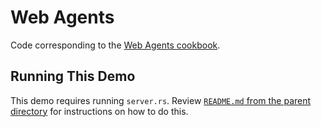 # Web Agents

Code corresponding to the [Web Agents cookbook](https://swim.dev/tutorials/web-agents/).

## Running This Demo

This demo requires running `server.rs`. Review [`README.md` from the parent directory](../README.md) for instructions on how to do this.
